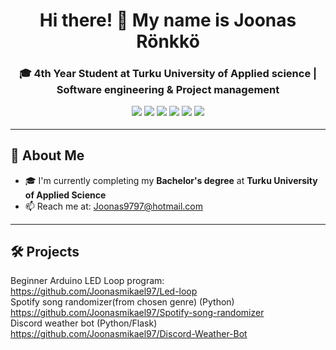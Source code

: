 <!-- Banner -->
<h1 align="center">Hi there! 👋 My name is Joonas Rönkkö</h1>
<h3 align="center">🎓 4th Year Student at Turku University of Applied science | Software engineering & Project management

<p align="center">
  <img src="https://img.shields.io/badge/Python-3776AB?style=flat-square&logo=python&logoColor=white" />
  <img src="https://img.shields.io/badge/C++-00599C?style=flat-square&logo=c%2b%2b&logoColor=white" />
  <img src="https://img.shields.io/badge/C%23-239120?style=flat-square&logo=c-sharp&logoColor=white" />
  <img src="https://img.shields.io/badge/CSS3-1572B6?style=flat-square&logo=css3&logoColor=white" />
  <img src="https://img.shields.io/badge/React-61DAFB?style=flat-square&logo=react&logoColor=black" />
  <img src="https://img.shields.io/badge/Git-F05032?style=flat-square&logo=git&logoColor=white" />
</p>


---

## 💼 About Me

- 🎓 I'm currently completing my **Bachelor's degree** at **Turku University of Applied Science**
- 📫 Reach me at: [Joonas9797@hotmail.com](mailto:Joonas9797@hotmail.com)

---

## 🛠️ Projects

Beginner Arduino LED Loop program: 
https://github.com/Joonasmikael97/Led-loop
<br>
Spotify song randomizer(from chosen genre) (Python)
https://github.com/Joonasmikael97/Spotify-song-randomizer
<br>
Discord weather bot (Python/Flask)
https://github.com/Joonasmikael97/Discord-Weather-Bot

